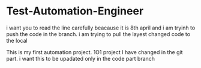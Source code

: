 # Test-Automation-Engineer
i want you to read the line carefully beacause it is 8th april and i am 
tryinh to push the code in the branch.
i am trying to pull the layest changed code to the local

This is my first automation project. 1O1 project
I have changed in the git part.
i want this to be upadated only in the code part branch 
